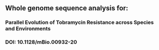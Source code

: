 ## Whole genome sequence analysis for:
### Parallel Evolution of Tobramycin Resistance across Species and Environments 
### DOI: 10.1128/mBio.00932-20
